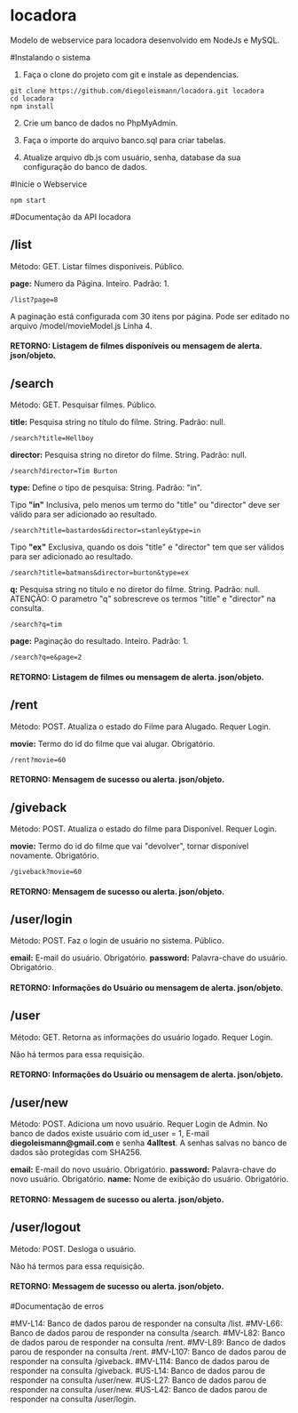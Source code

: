 # locadora
Modelo de webservice para locadora desenvolvido em NodeJs e MySQL.

#Instalando o sistema
1) Faça o clone do projeto com git e instale as dependencias.
```
git clone https://github.com/diegoleismann/locadora.git locadora
cd locadora
npm install
```

2) Crie um banco de dados no PhpMyAdmin.

3) Faça o importe do arquivo banco.sql para criar tabelas.

4) Atualize arquivo db.js com usuário, senha, database da sua configuração do banco de dados.

#Inicie o Webservice
```
npm start
```
#Documentação da API locadora

## /list
Método: GET. Listar filmes disponiveis. Público.

__page:__ Numero da Página. Inteiro. Padrão: 1.
```
/list?page=8
```

A paginação está configurada com 30 itens por página. Pode ser editado no arquivo /model/movieModel.js Linha 4.

#### RETORNO: Listagem de filmes disponíveis ou mensagem de alerta. json/objeto.

## /search
Método: GET. Pesquisar filmes. Público.

__title:__ Pesquisa string no título do filme. String. Padrão: null.

```
/search?title=Hellboy
```

__director:__ Pesquisa string no diretor do filme. String. Padrão: null.

```
/search?director=Tim Burton
```

__type:__ Define o tipo de pesquisa: String. Padrão: "in".

Tipo __"in"__ Inclusiva, pelo menos um termo do "title" ou "director" deve ser válido para ser adicionado ao resultado.
```
/search?title=bastardos&director=stanley&type=in
```
Tipo __"ex"__ Exclusiva, quando os dois "title" e "director" tem que ser válidos para ser adicionado ao resultado.

```
/search?title=batmans&director=burton&type=ex
```


__q:__ Pesquisa string no título e no diretor do filme. String. Padrão: null.
ATENÇÃO: O parametro "q" sobrescreve os termos "title" e "director" na consulta.
```
/search?q=tim
```

__page:__ Paginação do resultado. Inteiro. Padrão: 1.
```
/search?q=e&page=2
```

#### RETORNO: Listagem de filmes ou mensagem de alerta. json/objeto.

## /rent
Método: POST. Atualiza o estado do Filme para Alugado. Requer Login.

__movie:__ Termo do id do filme que vai alugar. Obrigatório.
```
/rent?movie=60
```

#### RETORNO: Mensagem de sucesso ou alerta. json/objeto.

## /giveback
Método: POST. Atualiza o estado do filme para Disponível. Requer Login.

__movie:__ Termo do id do filme que vai "devolver", tornar disponível novamente. Obrigatório.
```
/giveback?movie=60
```

#### RETORNO: Mensagem de sucesso ou alerta. json/objeto.

## /user/login
Método: POST. Faz o login de usuário no sistema. Público.

__email:__ E-mail do usuário. Obrigatório.
__password:__ Palavra-chave do usuário.  Obrigatório.

#### RETORNO: Informações do Usuário ou mensagem de alerta. json/objeto.

## /user
Método: GET. Retorna as informações do usuário logado. Requer Login.

Não há termos para essa requisição.

#### RETORNO: Informações do Usuário ou mensagem de alerta. json/objeto.

## /user/new
Método: POST. Adiciona um novo usuário. Requer Login de Admin. No banco de dados existe usuário com id_user = 1, E-mail __diegoleismann@gmail.com__ e senha __4alltest__. A senhas salvas no banco de dados são protegidas com SHA256.

__email:__ E-mail do novo usuário. Obrigatório.
__password:__ Palavra-chave do novo usuário. Obrigatório.
__name:__ Nome de exibição do usuário. Obrigatório.

#### RETORNO: Messagem de sucesso ou alerta. json/objeto.

## /user/logout
Método: POST. Desloga o usuário.

Não há termos para essa requisição.

#### RETORNO: Messagem de sucesso ou alerta. json/objeto.

#Documentação de erros

\#MV-L14: Banco de dados parou de responder na consulta /list.
\#MV-L66: Banco de dados parou de responder na consulta /search.
\#MV-L82: Banco de dados parou de responder na consulta /rent.
\#MV-L89: Banco de dados parou de responder na consulta /rent.
\#MV-L107: Banco de dados parou de responder na consulta /giveback.
\#MV-L114: Banco de dados parou de responder na consulta /giveback.
\#US-L14: Banco de dados parou de responder na consulta /user/new.
\#US-L27: Banco de dados parou de responder na consulta /user/new.
\#US-L42: Banco de dados parou de responder na consulta /user/login.
